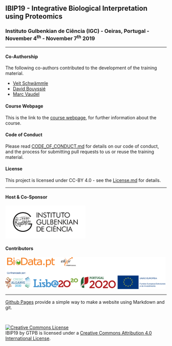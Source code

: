 ## IBIP19 - Integrative Biological Interpretation using Proteomics

###  Instituto Gulbenkian de Ciência (IGC) - Oeiras, Portugal - November 4<sup>th</sup> - November 7<sup>th</sup> 2019

---

#### Co-Authorship

The following co-authors contributed to the development of the training material.

* [Veit Schwämmle](https://github.com/veitveit)
* [David Bouyssié](https://github.com/david-bouyssie)
* [Marc Vaudel](https://github.com/mvaudel)

#### Course Webpage
This is the link to the [course webpage](http://gtpb.igc.gulbenkian.pt/bicourses/2019/IBIP19/), for further information about the course.

#### Code of Conduct
Please read [CODE_OF_CONDUCT.md](./CODE_OF_CONDUCT.md) for details on our code of conduct, and the process for submitting pull requests to us or reuse the training material.

#### License
This project is licensed under CC-BY 4.0 - see the [License.md](License.md) for details.

---

#### Host & Co-Sponsor

<a href="http://www.igc.gulbenkian.pt/"><img src="./assets/readme_img/Logo_IGC_2014.png" alt="Instituto Gulbenkian de Ciência" width="250px"></a>

#### Contributors

<a href="https://biodata.pt/"><img src="./assets/readme_img/BIoData_and_co-financiadores.png" alt="Instituto Gulbenkian de Ciência" width="500px"></a>

---

[Github Pages](https://pages.github.com) provide a simple way to make a website using Markdown and git.

<br/>

<a rel="license" href="http://creativecommons.org/licenses/by/4.0/"><img alt="Creative Commons License" style="border-width:0" src="https://i.creativecommons.org/l/by/4.0/88x31.png" /></a><br /><span xmlns:dct="http://purl.org/dc/terms/" property="dct:title">IBIP19</span> by <span xmlns:cc="http://creativecommons.org/ns#" property="cc:attributionName">GTPB</span> is licensed under a <a rel="license" href="http://creativecommons.org/licenses/by/4.0/">Creative Commons Attribution 4.0 International License</a>.
